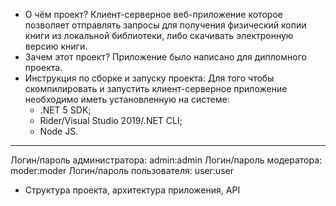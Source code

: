 - О чём проект? Клиент-серверное веб-приложение которое позволяет отправлять запросы для получения физический копии книги из локальной библиотеки, либо скачивать электронную
версию книги.
- Зачем этот проект? Приложение было написано для дипломного проекта.
- Инструкция по сборке и запуску проекта:
Для того чтобы скомпилировать и запустить клиент-серверное приложение необходимо иметь установленную на системе: 
   - .NET 5 SDK; 
   -  Rider/Visual Studio 2019/.NET CLI;
   -  Node JS.
---


Логин/пароль администратора:
	admin:admin
Логин/пароль модератора:
	moder:moder
Логин/пароль пользователя:
	user:user

- Структура проекта, архитектура приложения, API




